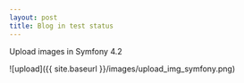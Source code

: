```yaml
---
layout: post
title: Blog in test status
---
```


Upload images in Symfony 4.2

![upload]({{ site.baseurl }}/images/upload_img_symfony.png)

